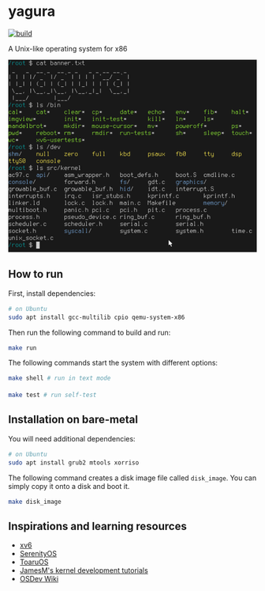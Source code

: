 # yagura

[![build](https://github.com/mosmeh/yagura/workflows/build/badge.svg)](https://github.com/mosmeh/yagura/actions)

A Unix-like operating system for x86

![](screenshot.png)

## How to run

First, install dependencies:

```sh
# on Ubuntu
sudo apt install gcc-multilib cpio qemu-system-x86
```

Then run the following command to build and run:

```sh
make run
```

The following commands start the system with different options:

```sh
make shell # run in text mode

make test # run self-test
```

## Installation on bare-metal

You will need additional dependencies:

```sh
# on Ubuntu
sudo apt install grub2 mtools xorriso
```

The following command creates a disk image file called `disk_image`. You can simply copy it onto a disk and boot it.

```sh
make disk_image
```

## Inspirations and learning resources

- [xv6](https://github.com/mit-pdos/xv6-public)
- [SerenityOS](https://github.com/SerenityOS/serenity)
- [ToaruOS](https://github.com/klange/toaruos)
- [JamesM's kernel development tutorials](http://www.jamesmolloy.co.uk/tutorial_html/)
- [OSDev Wiki](https://wiki.osdev.org/)
